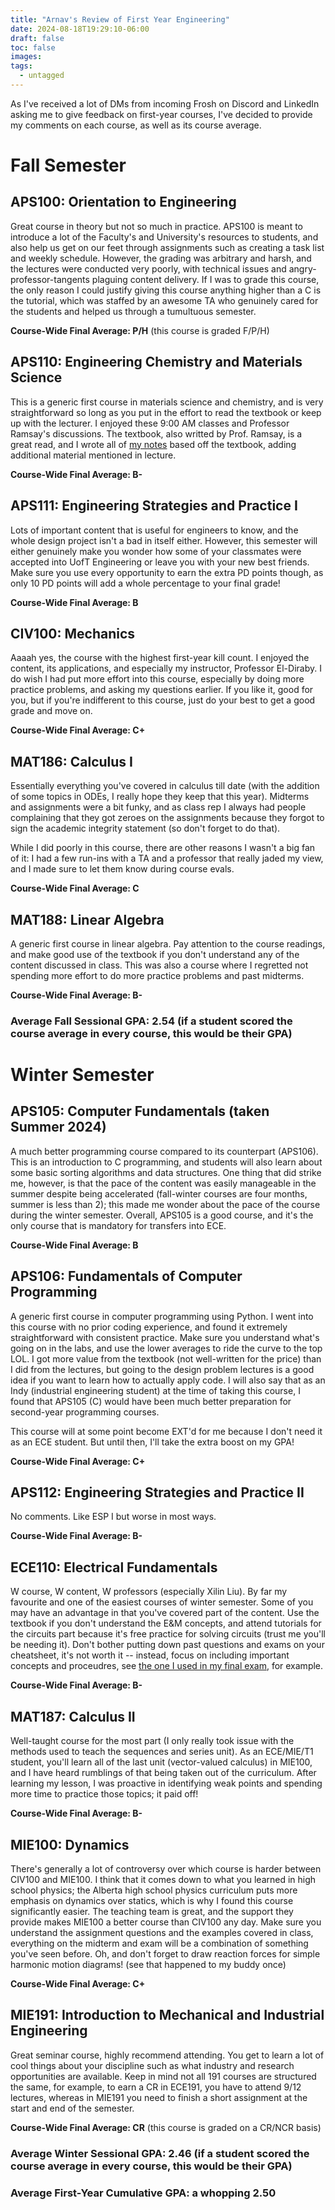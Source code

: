 ```yaml
---
title: "Arnav's Review of First Year Engineering"
date: 2024-08-18T19:29:10-06:00
draft: false
toc: false
images:
tags: 
  - untagged
---
```

As I've received a lot of DMs from incoming Frosh on Discord and LinkedIn asking me to give feedback on first-year courses, I've decided to provide my comments on each course, as well as its course average. 
# Fall Semester
## APS100: Orientation to Engineering
Great course in theory but not so much in practice. APS100 is meant to introduce a lot of the Faculty's and University's resources to students, and also help us get on our feet through assignments such as creating a task list and weekly schedule. However, the grading was arbitrary and harsh, and the lectures were conducted very poorly, with technical issues and angry-professor-tangents plaguing content delivery. If I was to grade this course, the only reason I could justify giving this course anything higher than a C is the tutorial, which was staffed by an awesome TA who genuinely cared for the students and helped us through a tumultuous semester.

**Course-Wide Final Average: P/H** (this course is graded F/P/H)
## APS110: Engineering Chemistry and Materials Science
This is a generic first course in materials science and chemistry, and is very straightforward so long as you put in the effort to read the textbook or keep up with the lecturer. I enjoyed these 9:00 AM classes and Professor Ramsay's discussions. The textbook, also writted by Prof. Ramsay, is a great read, and I wrote all of [my notes](/notes/firstyear/aps110/) based off the textbook, adding additional material mentioned in lecture.

**Course-Wide Final Average: B-**
## APS111: Engineering Strategies and Practice I
Lots of important content that is useful for engineers to know, and the whole design project isn't a bad in itself either. However, this semester will either genuinely make you wonder how some of your classmates were accepted into UofT Engineering or leave you with your new best friends. Make sure you use every opportunity to earn the extra PD points though, as only 10 PD points will add a whole percentage to your final grade!

**Course-Wide Final Average: B**
## CIV100: Mechanics
Aaaah yes, the course with the highest first-year kill count. I enjoyed the content, its applications, and especially my instructor, Professor El-Diraby. I do wish I had put more effort into this course, especially by doing more practice problems, and asking my questions earlier. If you like it, good for you, but if you're indifferent to this course, just do your best to get a good grade and move on.

**Course-Wide Final Average: C+**
## MAT186: Calculus I
Essentially everything you've covered in calculus till date (with the addition of some topics in ODEs, I really hope they keep that this year). Midterms and assignments were a bit funky, and as class rep I always had people complaining that they got zeroes on the assignments because they forgot to sign the academic integrity statement (so don't forget to do that). 

While I did poorly in this course, there are other reasons I wasn't a big fan of it: I had a few run-ins with a TA and a professor that really jaded my view, and I made sure to let them know during course evals.

**Course-Wide Final Average: C**
## MAT188: Linear Algebra
A generic first course in linear algebra. Pay attention to the course readings, and make good use of the textbook if you don't understand any of the content discussed in class. This was also a course where I regretted not spending more effort to do more practice problems and past midterms.

**Course-Wide Final Average: B-**
### Average Fall Sessional GPA: 2.54 (if a student scored the course average in every course, this would be their GPA)

# Winter Semester
## APS105: Computer Fundamentals (taken Summer 2024)
A much better programming course compared to its counterpart (APS106). This is an introduction to C programming, and students will also learn about some basic sorting algorithms and data structures. One thing that did strike me, however, is that the pace of the content was easily manageable in the summer despite being accelerated (fall-winter courses are four months, summer is less than 2); this made me wonder about the pace of the course during the winter semester. Overall, APS105 is a good course, and it's the only course that is mandatory for transfers into ECE.

**Course-Wide Final Average: B**
## APS106: Fundamentals of Computer Programming 
A generic first course in computer programming using Python. I went into this course with no prior coding experience, and found it extremely straightforward with consistent practice. Make sure you understand what's going on in the labs, and use the lower averages to ride the curve to the top LOL. I got more value from the textbook (not well-written for the price) than I did from the lectures, but going to the design problem lectures is a good idea if you want to learn how to actually apply code. I will also say that as an Indy (industrial engineering student) at the time of taking this course, I found that APS105 (C) would have been much better preparation for second-year programming courses. 

This course will at some point become EXT'd for me because I don't need it as an ECE student. But until then, I'll take the extra boost on my GPA!

**Course-Wide Final Average: C+**
## APS112: Engineering Strategies and Practice II
No comments. Like ESP I but worse in most ways. 

**Course-Wide Final Average: B-**
## ECE110: Electrical Fundamentals
W course, W content, W professors (especially Xilin Liu). By far my favourite and one of the easiest courses of winter semester. Some of you may have an advantage in that you've covered part of the content. Use the textbook if you don't understand the E&M concepts, and attend tutorials for the circuits part because it's free practice for solving circuits (trust me you'll be needing it). Don't bother putting down past questions and exams on your cheatsheet, it's not worth it -- instead, focus on including important concepts and proceudres, see [the one I used in my final exam](/files/firstyear/ece110formulae.pdf), for example.

**Course-Wide Final Average: B-**
## MAT187: Calculus II
Well-taught course for the most part (I only really took issue with the methods used to teach the sequences and series unit). As an ECE/MIE/T1 student, you'll learn all of the last unit (vector-valued calculus) in MIE100, and I have heard rumblings of that being taken out of the curriculum. After learning my lesson, I was proactive in identifying weak points and spending more time to practice those topics; it paid off!

**Course-Wide Final Average: B-**
## MIE100: Dynamics
There's generally a lot of controversy over which course is harder between CIV100 and MIE100. I think that it comes down to what you learned in high school physics; the Alberta high school physics curriculum puts more emphasis on dynamics over statics, which is why I found this course significantly easier. The teaching team is great, and the support they provide makes MIE100 a better course than CIV100 any day. Make sure you understand the assignment questions and the examples covered in class, everything on the midterm and exam will be a combination of something you've seen before. Oh, and don't forget to draw reaction forces for simple harmonic motion diagrams! (see that happened to my buddy once)

**Course-Wide Final Average: C+**
## MIE191: Introduction to Mechanical and Industrial Engineering
Great seminar course, highly recommend attending. You get to learn a lot of cool things about your discipline such as what industry and research opportunities are available. Keep in mind not all 191 courses are structured the same, for example, to earn a CR in ECE191, you have to attend 9/12 lectures, whereas in MIE191 you need to finish a short assignment at the start and end of the semester. 

**Course-Wide Final Average: CR** (this course is graded on a CR/NCR basis)
### Average Winter Sessional GPA: 2.46 (if a student scored the course average in every course, this would be their GPA)

### Average First-Year Cumulative GPA: a whopping 2.50 
